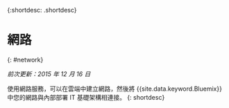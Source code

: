 {:shortdesc: .shortdesc} 

# 網路
{: #network}

*前次更新：2015 年 12 月 16 日*

使用網路服務，可以在雲端中建立網路，然後將 {{site.data.keyword.Bluemix}} 中您的網路與內部部署 IT 基礎架構相連接。
{: shortdesc}

